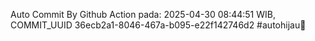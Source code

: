 Auto Commit By Github Action pada: 2025-04-30 08:44:51 WIB, COMMIT_UUID 36ecb2a1-8046-467a-b095-e22f142746d2 #autohijau🗿
